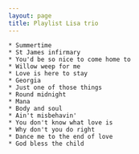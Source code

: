 ```yaml
---
layout: page
title: Playlist Lisa trio
---
```


 	* Summertime
 	* St James infirmary
 	* You'd be so nice to come home to
 	* Willow weep for me
 	* Love is here to stay
 	* Georgia
 	* Just one of those things
 	* Round midnight
 	* Mana
 	* Body and soul
 	* Ain't misbehavin'
 	* You don't know what love is
 	* Why don't you do right
 	* Dance me to the end of love
 	* God bless the child